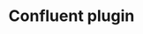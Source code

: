 ---
title: 'Confluent plugin'
name: 'Confluent'

content_type: plugin

publisher: kong-inc
description: ''
tier: enterprise


products:
    - gateway

works_on:
    - on-prem
    - konnect

min_version:
    gateway: '3.8'

# topologies:
#    - hybrid
#    - db-less
#    - traditional
---